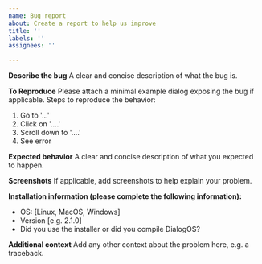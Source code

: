 ```yaml
---
name: Bug report
about: Create a report to help us improve
title: ''
labels: ''
assignees: ''

---
```


**Describe the bug**
A clear and concise description of what the bug is.

**To Reproduce**
Please attach a minimal example dialog exposing the bug if applicable.
Steps to reproduce the behavior:
1. Go to '...'
2. Click on '....'
3. Scroll down to '....'
4. See error

**Expected behavior**
A clear and concise description of what you expected to happen.

**Screenshots**
If applicable, add screenshots to help explain your problem.

**Installation information (please complete the following information):**
 - OS: [Linux, MacOS, Windows]
 - Version [e.g. 2.1.0]
 - Did you use the installer or did you compile DialogOS?

**Additional context**
Add any other context about the problem here, e.g. a traceback.
